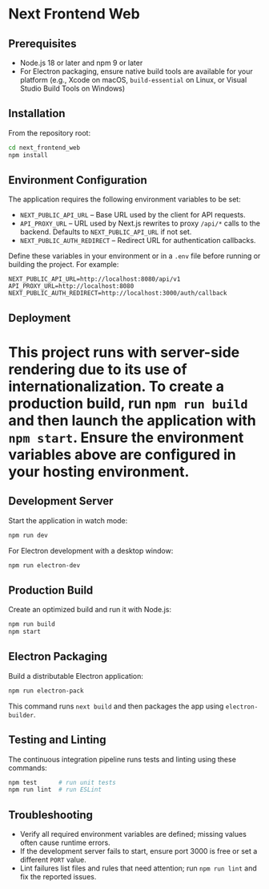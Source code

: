 # Next Frontend Web

## Prerequisites

- Node.js 18 or later and npm 9 or later
- For Electron packaging, ensure native build tools are available for your platform (e.g., Xcode on macOS, `build-essential` on Linux, or Visual Studio Build Tools on Windows)

## Installation

From the repository root:

```bash
cd next_frontend_web
npm install
```

## Environment Configuration

The application requires the following environment variables to be set:

- `NEXT_PUBLIC_API_URL` – Base URL used by the client for API requests.
- `API_PROXY_URL` – URL used by Next.js rewrites to proxy `/api/*` calls to the backend. Defaults to `NEXT_PUBLIC_API_URL` if not set.
- `NEXT_PUBLIC_AUTH_REDIRECT` – Redirect URL for authentication callbacks.

Define these variables in your environment or in a `.env` file before running or building the project. For example:

```env
NEXT_PUBLIC_API_URL=http://localhost:8080/api/v1
API_PROXY_URL=http://localhost:8080
NEXT_PUBLIC_AUTH_REDIRECT=http://localhost:3000/auth/callback
```

## Deployment

This project runs with server-side rendering due to its use of internationalization. To create a production build, run `npm run build` and then launch the application with `npm start`. Ensure the environment variables above are configured in your hosting environment.
=======
## Development Server

Start the application in watch mode:

```bash
npm run dev
```

For Electron development with a desktop window:

```bash
npm run electron-dev
```

## Production Build

Create an optimized build and run it with Node.js:

```bash
npm run build
npm start
```

## Electron Packaging

Build a distributable Electron application:

```bash
npm run electron-pack
```

This command runs `next build` and then packages the app using `electron-builder`.

## Testing and Linting

The continuous integration pipeline runs tests and linting using these commands:

```bash
npm test      # run unit tests
npm run lint  # run ESLint
```

## Troubleshooting

- Verify all required environment variables are defined; missing values often cause runtime errors.
- If the development server fails to start, ensure port 3000 is free or set a different `PORT` value.
- Lint failures list files and rules that need attention; run `npm run lint` and fix the reported issues.
